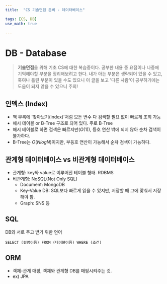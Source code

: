 ```yaml
---
title:	"CS 기술면접 준비 - 데이터베이스"

tags: [CS, DB]
use_math: true

---
```

# DB - Database

> **기술면접**을 위해 기초 CS에 대한 복습중이다.
공부한 내용 중 요점이나 나중에 기억해야할 부분을 정리해보려고 한다.
내가 아는 부분은 생략되어 있을 수 있고, 혹여나 틀린 부분이 있을 수도 있으니 이 글을 보고 '다른 사람'이 공부하기에는 도움이 되지 않을 수 있으니 주의!


## 인덱스 (Index)
- 책 부록에 '찾아보기(index)'처럼 모든 변수 다 검색할 필요 없이 빠르게 조회 가능
- 해시 테이블 or B-Tree 구조로 되어 있다. 주로 B-Tree
- 해시 테이블로 하면 검색은 빠르지만($O(1)$), 등호 연산 밖에 되지 않아 순차 검색이 불가하다.
- B-Tree는 $O(NlogN)$이지만, 부등호 연산이 가능해서 순차 검색이 가능하다.

## 관계형 데이터베이스 vs 비관계형 데이터베이스
- 관계형: key와 value로 이루어진 테이블 형태. RDBMS
- 비관계형: NoSQL(Not Only SQL)
    - Document: MongoDB
    - Key-Value DB: SQL보다 빠르게 읽을 수 있지만, 저장할 때 그에 맞춰서 저장해야 함.
    - Graph: SNS 등
    
## SQL
DB와 서로 주고 받기 위한 언어
```
SELECT (컬럼이름) FROM (테이블이름) WHERE (조건)
```

## ORM
- 객체-관계 매핑, 객체와 관계형 DB를 매핑시켜주는 것.
- ex) JPA